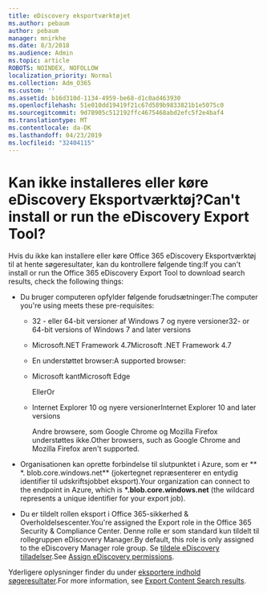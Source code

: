 ```yaml
---
title: eDiscovery eksportværktøjet
ms.author: pebaum
author: pebaum
manager: mnirkhe
ms.date: 8/3/2018
ms.audience: Admin
ms.topic: article
ROBOTS: NOINDEX, NOFOLLOW
localization_priority: Normal
ms.collection: Adm_O365
ms.custom: ''
ms.assetid: b16d310d-1134-4959-be68-d1c0ad463930
ms.openlocfilehash: 51e010dd19419f21c67d589b9833821b1e5075c0
ms.sourcegitcommit: 9d78905c512192ffc4675468abd2efc5f2e4baf4
ms.translationtype: MT
ms.contentlocale: da-DK
ms.lasthandoff: 04/23/2019
ms.locfileid: "32404115"
---
```

# <a name="cant-install-or-run-the-ediscovery-export-tool"></a><span data-ttu-id="277ef-102">Kan ikke installeres eller køre eDiscovery Eksportværktøj?</span><span class="sxs-lookup"><span data-stu-id="277ef-102">Can't install or run the eDiscovery Export Tool?</span></span>

<span data-ttu-id="277ef-103">Hvis du ikke kan installere eller køre Office 365 eDiscovery Eksportværktøj til at hente søgeresultater, kan du kontrollere følgende ting:</span><span class="sxs-lookup"><span data-stu-id="277ef-103">If you can't install or run the Office 365 eDiscovery Export Tool to download search results, check the following things:</span></span>
  
- <span data-ttu-id="277ef-104">Du bruger computeren opfylder følgende forudsætninger:</span><span class="sxs-lookup"><span data-stu-id="277ef-104">The computer you're using meets these pre-requisites:</span></span>
    
  - <span data-ttu-id="277ef-105">32 - eller 64-bit versioner af Windows 7 og nyere versioner</span><span class="sxs-lookup"><span data-stu-id="277ef-105">32- or 64-bit versions of Windows 7 and later versions</span></span>
    
  - <span data-ttu-id="277ef-106">Microsoft.NET Framework 4.7</span><span class="sxs-lookup"><span data-stu-id="277ef-106">Microsoft .NET Framework 4.7</span></span>
    
  - <span data-ttu-id="277ef-107">En understøttet browser:</span><span class="sxs-lookup"><span data-stu-id="277ef-107">A supported browser:</span></span>
    
  - <span data-ttu-id="277ef-108">Microsoft kant</span><span class="sxs-lookup"><span data-stu-id="277ef-108">Microsoft Edge</span></span>
    
    <span data-ttu-id="277ef-109">Eller</span><span class="sxs-lookup"><span data-stu-id="277ef-109">Or</span></span>
    
  - <span data-ttu-id="277ef-110">Internet Explorer 10 og nyere versioner</span><span class="sxs-lookup"><span data-stu-id="277ef-110">Internet Explorer 10 and later versions</span></span>
    
    <span data-ttu-id="277ef-111">Andre browsere, som Google Chrome og Mozilla Firefox understøttes ikke.</span><span class="sxs-lookup"><span data-stu-id="277ef-111">Other browsers, such as Google Chrome and Mozilla Firefox aren't supported.</span></span>
    
- <span data-ttu-id="277ef-112">Organisationen kan oprette forbindelse til slutpunktet i Azure, som er \*\* \*. blob.core.windows.net\*\* (jokertegnet repræsenterer en entydig identifier til udskriftsjobbet eksport).</span><span class="sxs-lookup"><span data-stu-id="277ef-112">Your organization can connect to the endpoint in Azure, which is **\*.blob.core.windows.net** (the wildcard represents a unique identifier for your export job).</span></span> 
    
- <span data-ttu-id="277ef-113">Du er tildelt rollen eksport i Office 365-sikkerhed &amp; Overholdelsescenter.</span><span class="sxs-lookup"><span data-stu-id="277ef-113">You're assigned the Export role in the Office 365 Security &amp; Compliance Center.</span></span> <span data-ttu-id="277ef-114">Denne rolle er som standard kun tildelt til rollegruppen eDiscovery Manager.</span><span class="sxs-lookup"><span data-stu-id="277ef-114">By default, this role is only assigned to the eDiscovery Manager role group.</span></span> <span data-ttu-id="277ef-115">Se [tildele eDiscovery tilladelser](https://support.office.com/article/assign-ediscovery-permissions-in-the-office-365-security-compliance-center-5b9a067b-9d2e-4aa5-bb33-99d8c0d0b5d7#moreinfo).</span><span class="sxs-lookup"><span data-stu-id="277ef-115">See [Assign eDiscovery permissions](https://support.office.com/article/assign-ediscovery-permissions-in-the-office-365-security-compliance-center-5b9a067b-9d2e-4aa5-bb33-99d8c0d0b5d7#moreinfo).</span></span>
    
<span data-ttu-id="277ef-116">Yderligere oplysninger finder du under [eksportere indhold søgeresultater](https://support.office.com/article/Export-Content-Search-results-from-the-Office-365-Security-Compliance-Center-ed48d448-3714-4c42-85f5-10f75f6a4278).</span><span class="sxs-lookup"><span data-stu-id="277ef-116">For more information, see [Export Content Search results](https://support.office.com/article/Export-Content-Search-results-from-the-Office-365-Security-Compliance-Center-ed48d448-3714-4c42-85f5-10f75f6a4278).</span></span>
  

